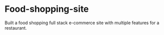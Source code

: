 # Food-shopping-site
Built a food shopping full stack e-commerce site with multiple features for a restaurant.
